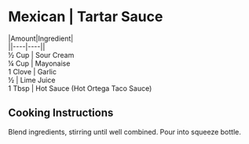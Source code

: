 # Mexican | Tartar Sauce  
  
|Amount|Ingredient|  
||----|----||  
½ Cup | Sour Cream  
¼ Cup | Mayonaise  
1 Clove | Garlic  
½ | Lime Juice  
1 Tbsp | Hot Sauce (Hot Ortega Taco Sauce)  
  
## Cooking Instructions  
Blend ingredients, stirring until well combined. Pour into squeeze bottle.  
  
  
  